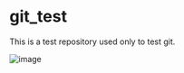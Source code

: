 # git_test

This is a test repository used only to test git. 


![image](https://user-images.githubusercontent.com/12466859/165564164-f6ab9906-d932-42e6-bad9-f155b84920aa.png)


